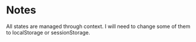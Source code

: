# Notes

All states are managed through context. I will need to change some of them to localStorage or sessionStorage.